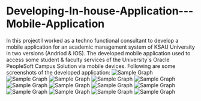 # Developing-In-house-Application---Mobile-Application
In this project I worked as a techno functional consultant to develop a mobile application for an academic management system of KSAU University in two versions (Andriod & IOS).
The developed mobile application used to access some student & faculty services of the University`s Oracle PeopleSoft Campus Solution via mobile devices.
Following are some screenshots of the developed application:
![Sample Graph](https://github.com/mutawakel-oss/Developing-In-house-Application---Mobile-Application---/blob/main/1.png)
![Sample Graph](https://github.com/mutawakel-oss/Developing-In-house-Application---Mobile-Application---/blob/main/2.png)
![Sample Graph](https://github.com/mutawakel-oss/Developing-In-house-Application---Mobile-Application---/blob/main/3.png)
![Sample Graph](https://github.com/mutawakel-oss/Developing-In-house-Application---Mobile-Application---/blob/main/4.png)
![Sample Graph](https://github.com/mutawakel-oss/Developing-In-house-Application---Mobile-Application---/blob/main/5.png)
![Sample Graph](https://github.com/mutawakel-oss/Developing-In-house-Application---Mobile-Application---/blob/main/7.png)
![Sample Graph](https://github.com/mutawakel-oss/Developing-In-house-Application---Mobile-Application---/blob/main/8.png)
![Sample Graph](https://github.com/mutawakel-oss/Developing-In-house-Application---Mobile-Application---/blob/main/9.png)
![Sample Graph](https://github.com/mutawakel-oss/Developing-In-house-Application---Mobile-Application---/blob/main/10.png)
![Sample Graph](https://github.com/mutawakel-oss/Developing-In-house-Application---Mobile-Application---/blob/main/11.png)
![Sample Graph](https://github.com/mutawakel-oss/Developing-In-house-Application---Mobile-Application---/blob/main/12.png)
![Sample Graph](https://github.com/mutawakel-oss/Developing-In-house-Application---Mobile-Application---/blob/main/13.png)
![Sample Graph](https://github.com/mutawakel-oss/Developing-In-house-Application---Mobile-Application---/blob/main/14.png)
